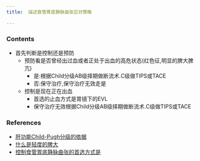 ```yaml
---
title:  描述食管胃底静脉曲张应对策略

--- 
```


### Contents
- 首先判断是控制还是预防
  - 预防看是否曾经出过血或者正处于出血的高危状态(红色征,明显的脾大脾亢)
    - 是:根据Child分级AB级择期做断流术.C级做TIPS或TACE
    - 否:保守治疗,保守治疗无效走是
  - 控制是现在正在出血
    - 首选的止血方式是胃镜下的EVL
    - 保守治疗无效根据Child分级AB级择期做断流术.C级做TIPS或TACE
### References
- [肝功能Child-Pugh分级的依据](/肝功能Child-Pugh分级的依据)
- [什么是轻度的脾大](/什么是轻度的脾大)
- [控制食管胃底静脉曲张的首选方式是](/控制食管胃底静脉曲张的首选方式是)

